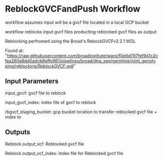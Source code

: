 # ReblockGVCFandPush Workflow
workflow assumes input will be a gvcf file located in a local GCP bucket

workflow reblocks input gvcf files producting reblocked gvcf files as output

Reblocking perfromed using the Broad's RebockGVCFv2.2.1 WDL

Found at: "https://raw.githubusercontent.com/broadinstitute/warp/f0e6d797fef941c2cfea260a9dd0adcb8effe961/pipelines/broad/dna_seq/germline/joint_genotyping/reblocking/ReblockGVCF.wdl"

## Input Parameters
input_gvcf: gvcf file to reblock

input_gvcf_index: index file of gvcf to reblock

rbgvcf_staging_bucket: gcp bucket location to transfer reblocked gvcf file + index to

## Outputs
Reblock.output_vcf: Reblocked gvcf file

Reblock.output_vcf_index: Index file for Reblocked gvcf file